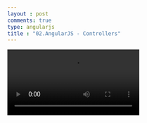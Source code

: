 ```yaml
---
layout : post
comments: true
type: angularjs
title : "02.AngularJS - Controllers"
---
```


<video controls="controls"  class="movie" src="https://dl.dropboxusercontent.com/u/161895058/Video/angularjs/02.%20Egghead.io%20-%20AngularJS%20-%20Controllers.mp4">
</video>